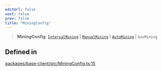 ```yaml
---
editUrl: false
next: false
prev: false
title: "MiningConfig"
---
```


> **MiningConfig**: [`IntervalMining`](/reference/tevm/base-client/type-aliases/intervalmining/) \| [`ManualMining`](/reference/tevm/base-client/type-aliases/manualmining/) \| [`AutoMining`](/reference/tevm/base-client/type-aliases/automining/) \| `GasMining`

## Defined in

[packages/base-client/src/MiningConfig.ts:15](https://github.com/evmts/tevm-monorepo/blob/main/packages/base-client/src/MiningConfig.ts#L15)

